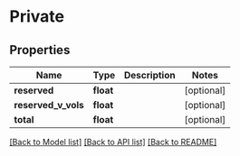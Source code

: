 # Private

## Properties
Name | Type | Description | Notes
------------ | ------------- | ------------- | -------------
**reserved** | **float** |  | [optional] 
**reserved_v_vols** | **float** |  | [optional] 
**total** | **float** |  | [optional] 

[[Back to Model list]](../README.md#documentation-for-models) [[Back to API list]](../README.md#documentation-for-api-endpoints) [[Back to README]](../README.md)


